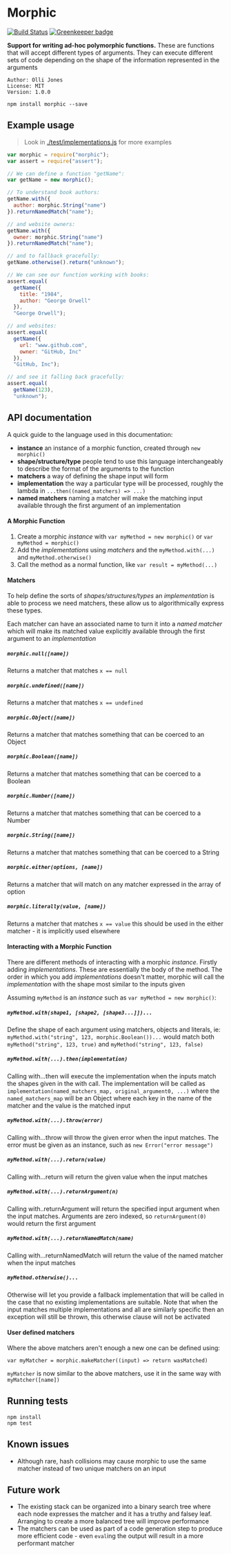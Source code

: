 Morphic
=======

[![Build Status](https://travis-ci.org/ojj11/morphic.svg?branch=master)](https://travis-ci.org/ojj11/morphic)
[![Greenkeeper badge](https://badges.greenkeeper.io/ojj11/morphic.svg)](https://greenkeeper.io/)

**Support for writing ad-hoc polymorphic functions.**
These are functions that will accept different types of arguments. They can
execute different sets of code depending on the shape of the information
represented in the arguments

    Author: Olli Jones
    License: MIT
    Version: 1.0.0

```
npm install morphic --save
```

## Example usage

  > Look in [./test/implementations.js](./test/implementations.js) for more examples

```javascript
var morphic = require("morphic");
var assert = require("assert");

// We can define a function "getName":
var getName = new morphic();

// To understand book authors:
getName.with({
  author: morphic.String("name")
}).returnNamedMatch("name");

// and website owners:
getName.with({
  owner: morphic.String("name")
}).returnNamedMatch("name");

// and to fallback gracefully:
getName.otherwise().return("unknown");

// We can see our function working with books:
assert.equal(
  getName({
    title: "1984",
    author: "George Orwell"
  }),
  "George Orwell");

// and websites:
assert.equal(
  getName({
    url: "www.github.com",
    owner: "GitHub, Inc"
  }),
  "GitHub, Inc");

// and see it falling back gracefully:
assert.equal(
  getName(123),
  "unknown");
```

## API documentation

A quick guide to the language used in this documentation:

  * **instance**
    an instance of a morphic function, created through `new morphic()`
  * **shape/structure/type**
    people tend to use this language interchangeably to describe the format
    of the arguments to the function
  * **matchers**
    a way of defining the shape input will form
  * **implementation**
    the way a particular type will be processed, roughly the lambda in
    `...then((named_matchers) => ...)`
  * **named matchers**
    naming a matcher will make the matching input available through the first
    argument of an implementation

#### A Morphic Function

  1. Create a morphic *instance* with `var myMethod = new morphic()` or `var
     myMethod = morphic()`
  2. Add the *implementations* using *matchers* and the `myMethod.with(...)`
     and `myMethod.otherwise()`
  3. Call the method as a normal function, like `var result = myMethod(...)`

#### Matchers

To help define the sorts of *shapes/structures/types* an *implementation* is
able to process we need matchers, these allow us to algorithmically express
these types.

Each matcher can have an associated name to turn it into a *named matcher*
which will make its matched value explicitly available through the first
argument to an *implementation*

##### `morphic.null([name])`

Returns a matcher that matches `x == null`

##### `morphic.undefined([name])`

Returns a matcher that matches `x == undefined`

##### `morphic.Object([name])`

Returns a matcher that matches something that can be coerced to an Object

##### `morphic.Boolean([name])`

Returns a matcher that matches something that can be coerced to a Boolean

##### `morphic.Number([name])`

Returns a matcher that matches something that can be coerced to a Number

##### `morphic.String([name])`

Returns a matcher that matches something that can be coerced to a String

##### `morphic.either(options, [name])`

Returns a matcher that will match on any matcher expressed in the array of
option

##### `morphic.literally(value, [name])`

Returns a matcher that matches `x == value` this should be used in the
either matcher - it is implicitly used elsewhere

#### Interacting with a Morphic Function

There are different methods of interacting with a morphic *instance*. Firstly
adding *implementations*. These are essentially the body of the method. The
order in which you add *implementations* doesn't matter, morphic will call the
*implementation* with the shape most similar to the inputs given

Assuming `myMethod` is an *instance* such as `var myMethod = new morphic()`:

##### `myMethod.with(shape1, [shape2, [shape3...]])...`

Define the shape of each argument using matchers, objects and literals, ie:
`myMethod.with("string", 123, morphic.Boolean())...` would match both
`myMethod("string", 123, true)` and `myMethod("string", 123, false)`

##### `myMethod.with(...).then(implementation)`

Calling with...then will execute the implementation when the inputs match
the shapes given in the with call. The implementation will be called as
`implementation(named_matchers_map, original_argument0, ...)` where the
`named_matchers_map` will be an Object where each key in the name of the
matcher and the value is the matched input

##### `myMethod.with(...).throw(error)`

Calling with...throw will throw the given error when the input matches. The
error must be given as an instance, such as `new Error("error message")`

##### `myMethod.with(...).return(value)`

Calling with...return will return the given value when the input matches

##### `myMethod.with(...).returnArgument(n)`

Calling with..returnArgument will return the specified input argument when
the input matches. Arguments are zero indexed, so `returnArgument(0)` would
return the first argument

##### `myMethod.with(...).returnNamedMatch(name)`

Calling with...returnNamedMatch will return the value of the named matcher
when the input matches

##### `myMethod.otherwise()...`

Otherwise will let you provide a fallback implementation that will be called
in the case that no existing implementations are suitable. Note that when
the input matches multiple implementations and all are similarly specific
then an exception will still be thrown, this otherwise clause will not be
activated

#### User defined matchers

Where the above matchers aren't enough a new one can be defined using:

`var myMatcher = morphic.makeMatcher((input) => return wasMatched)`

`myMatcher` is now similar to the above matchers, use it in the same way with
`myMatcher([name])`

## Running tests

    npm install
    npm test

## Known issues

 - Although rare, hash collisions may cause morphic to use the same matcher
   instead of two unique matchers on an input

## Future work

 - The existing stack can be organized into a binary search tree where each
   node expresses the matcher and it has a truthy and falsey leaf. Arranging to
   create a more balanced tree will improve performance
 - The matchers can be used as part of a code generation step to produce more
   efficient code - even `eval`ing the output will result in a more performant
   matcher
